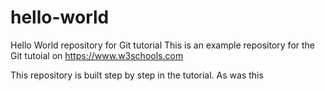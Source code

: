 # hello-world
Hello World repository for Git tutorial
This is an example repository for the Git tutoial on https://www.w3schools.com

This repository is built step by step in the tutorial.
As was this
